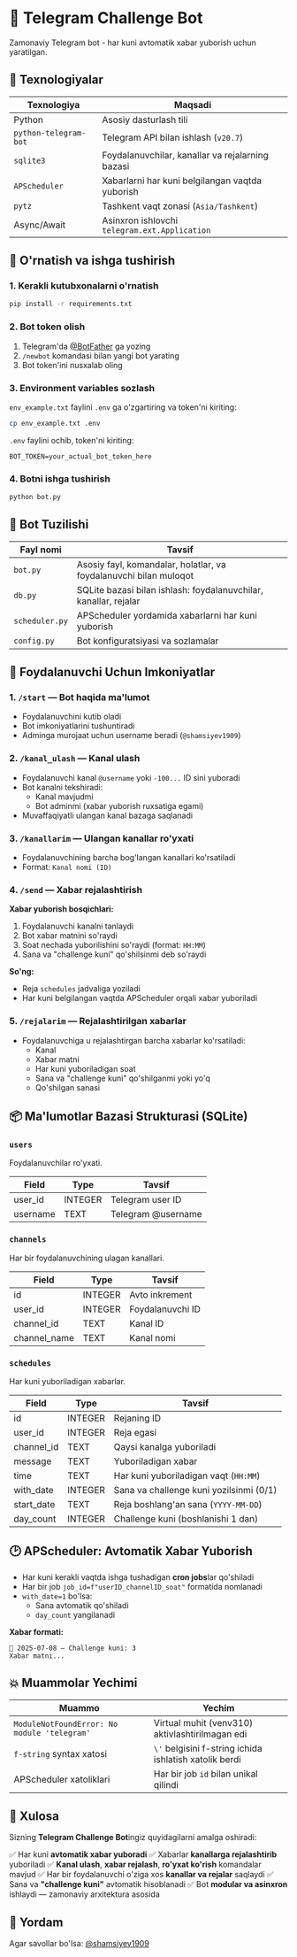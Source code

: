 # 📄 Telegram Challenge Bot

Zamonaviy Telegram bot - har kuni avtomatik xabar yuborish uchun yaratilgan.

## 🔧 Texnologiyalar

| Texnologiya           | Maqsadi                                          |
| --------------------- | ------------------------------------------------ |
| Python                | Asosiy dasturlash tili                           |
| `python-telegram-bot` | Telegram API bilan ishlash (`v20.7`)             |
| `sqlite3`             | Foydalanuvchilar, kanallar va rejalarning bazasi |
| `APScheduler`         | Xabarlarni har kuni belgilangan vaqtda yuborish  |
| `pytz`                | Tashkent vaqt zonasi (`Asia/Tashkent`)           |
| Async/Await           | Asinxron ishlovchi `telegram.ext.Application`    |

## 🚀 O'rnatish va ishga tushirish

### 1. Kerakli kutubxonalarni o'rnatish

```bash
pip install -r requirements.txt
```

### 2. Bot token olish

1. Telegram'da [@BotFather](https://t.me/BotFather) ga yozing
2. `/newbot` komandasi bilan yangi bot yarating
3. Bot token'ini nusxalab oling

### 3. Environment variables sozlash

`env_example.txt` faylini `.env` ga o'zgartiring va token'ni kiriting:

```bash
cp env_example.txt .env
```

`.env` faylini ochib, token'ni kiriting:

```
BOT_TOKEN=your_actual_bot_token_here
```

### 4. Botni ishga tushirish

```bash
python bot.py
```

## 🧩 Bot Tuzilishi

| Fayl nomi      | Tavsif                                                            |
| -------------- | ----------------------------------------------------------------- |
| `bot.py`       | Asosiy fayl, komandalar, holatlar, va foydalanuvchi bilan muloqot |
| `db.py`        | SQLite bazasi bilan ishlash: foydalanuvchilar, kanallar, rejalar  |
| `scheduler.py` | APScheduler yordamida xabarlarni har kuni yuborish                |
| `config.py`    | Bot konfiguratsiyasi va sozlamalar                                |

## 👤 Foydalanuvchi Uchun Imkoniyatlar

### 1. `/start` — Bot haqida ma'lumot

- Foydalanuvchini kutib oladi
- Bot imkoniyatlarini tushuntiradi
- Adminga murojaat uchun username beradi (`@shamsiyev1909`)

### 2. `/kanal_ulash` — Kanal ulash

- Foydalanuvchi kanal `@username` yoki `-100...` ID sini yuboradi
- Bot kanalni tekshiradi:
  - Kanal mavjudmi
  - Bot adminmi (xabar yuborish ruxsatiga egami)
- Muvaffaqiyatli ulangan kanal bazaga saqlanadi

### 3. `/kanallarim` — Ulangan kanallar ro'yxati

- Foydalanuvchining barcha bog'langan kanallari ko'rsatiladi
- Format: `Kanal nomi (ID)`

### 4. `/send` — Xabar rejalashtirish

**Xabar yuborish bosqichlari:**

1. Foydalanuvchi kanalni tanlaydi
2. Bot xabar matnini so'raydi
3. Soat nechada yuborilishini so'raydi (format: `HH:MM`)
4. Sana va "challenge kuni" qo'shilsinmi deb so'raydi

**So'ng:**

- Reja `schedules` jadvaliga yoziladi
- Har kuni belgilangan vaqtda APScheduler orqali xabar yuboriladi

### 5. `/rejalarim` — Rejalashtirilgan xabarlar

- Foydalanuvchiga u rejalashtirgan barcha xabarlar ko'rsatiladi:
  - Kanal
  - Xabar matni
  - Har kuni yuboriladigan soat
  - Sana va "challenge kuni" qo'shilganmi yoki yo'q
  - Qo'shilgan sanasi

## 📦 Ma'lumotlar Bazasi Strukturasi (SQLite)

### `users`

Foydalanuvchilar ro'yxati.

| Field    | Type    | Tavsif             |
| -------- | ------- | ------------------ |
| user_id  | INTEGER | Telegram user ID   |
| username | TEXT    | Telegram @username |

### `channels`

Har bir foydalanuvchining ulagan kanallari.

| Field        | Type    | Tavsif           |
| ------------ | ------- | ---------------- |
| id           | INTEGER | Avto inkrement   |
| user_id      | INTEGER | Foydalanuvchi ID |
| channel_id   | TEXT    | Kanal ID         |
| channel_name | TEXT    | Kanal nomi       |

### `schedules`

Har kuni yuboriladigan xabarlar.

| Field      | Type    | Tavsif                                  |
| ---------- | ------- | --------------------------------------- |
| id         | INTEGER | Rejaning ID                             |
| user_id    | INTEGER | Reja egasi                              |
| channel_id | TEXT    | Qaysi kanalga yuboriladi                |
| message    | TEXT    | Yuboriladigan xabar                     |
| time       | TEXT    | Har kuni yuboriladigan vaqt (`HH:MM`)   |
| with_date  | INTEGER | Sana va challenge kuni yozilsinmi (0/1) |
| start_date | TEXT    | Reja boshlang'an sana (`YYYY-MM-DD`)    |
| day_count  | INTEGER | Challenge kuni (boshlanishi 1 dan)      |

## 🕑 APScheduler: Avtomatik Xabar Yuborish

- Har kuni kerakli vaqtda ishga tushadigan **cron jobs**lar qo'shiladi
- Har bir job `job_id=f"userID_channelID_soat"` formatida nomlanadi
- `with_date=1` bo'lsa:
  - Sana avtomatik qo'shiladi
  - `day_count` yangilanadi

**Xabar formati:**

```
📅 2025-07-08 — Challenge kuni: 3
Xabar matni...
```

## 💥 Muammolar Yechimi

| Muammo                                      | Yechim                                                 |
| ------------------------------------------- | ------------------------------------------------------ |
| `ModuleNotFoundError: No module 'telegram'` | Virtual muhit (venv310) aktivlashtirilmagan edi        |
| `f-string` syntax xatosi                    | `\'` belgisini f-string ichida ishlatish xatolik berdi |
| APScheduler xatoliklari                     | Har bir job `id` bilan unikal qilindi                  |

## 📌 Xulosa

Sizning **Telegram Challenge Bot**ingiz quyidagilarni amalga oshiradi:

✅ Har kuni **avtomatik xabar yuboradi**
✅ Xabarlar **kanallarga rejalashtirib** yuboriladi
✅ **Kanal ulash**, **xabar rejalash**, **ro'yxat ko'rish** komandalar mavjud
✅ Har bir foydalanuvchi o'ziga xos **kanallar va rejalar** saqlaydi
✅ Sana va **"challenge kuni"** avtomatik hisoblanadi
✅ Bot **modular va asinxron** ishlaydi — zamonaviy arxitektura asosida

## 🤝 Yordam

Agar savollar bo'lsa: [@shamsiyev1909](https://t.me/shamsiyev1909)
